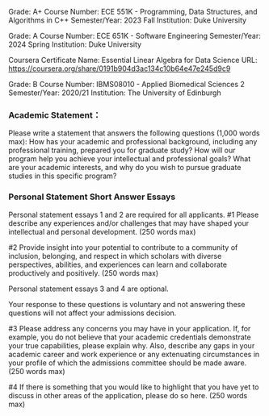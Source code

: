 Grade: A+
Course Number: ECE 551K - Programming, Data Structures, and Algorithms in C++
Semester/Year: 2023 Fall
Institution: Duke University



Grade: A
Course Number: ECE 651K - Software Engineering
Semester/Year: 2024 Spring
Institution: Duke University



Coursera Certificate Name: Essential Linear Algebra for Data Science
URL: https://coursera.org/share/0191b904d3ac134c10b64e47e245d9c9


Grade: B
Course Number: IBMS08010 - Applied Biomedical Sciences 2
Semester/Year: 2020/21
Institution: The University of Edinburgh







### Academic Statement：

Please write a statement that answers the  following questions (1,000 words max):
How has your academic and professional background, including any professional training, prepared you for graduate study?
How will our program help you achieve your intellectual and professional goals?
What are your academic interests, and why do you wish to pursue graduate studies in this specific program?






### Personal Statement Short Answer Essays
Personal statement essays 1 and 2 are required for all applicants.
#1 Please describe any experiences and/or challenges that may have shaped your intellectual and personal development. (250 words max)



#2 Provide insight into your potential to contribute to a community of inclusion, belonging, and respect in which scholars with diverse perspectives, abilities, and experiences can learn and collaborate productively and positively. (250 words max)


Personal statement essays 3 and 4 are optional.

Your response to these questions is voluntary and not answering these questions will not affect your admissions decision.

#3 Please address any concerns you may have in your application. If, for example, you do not believe that your academic credentials demonstrate your true capabilities, please explain why. Also, describe any gaps in your academic career and work experience or any extenuating circumstances in your profile of which the admissions committee should be made aware. (250 words max)


#4 If there is something that you would like to highlight that you have yet to discuss in other areas of the application, please do so here. (250 words max)
